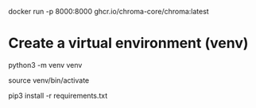docker run -p 8000:8000 ghcr.io/chroma-core/chroma:latest



# Create a virtual environment (venv)
python3 -m venv venv

source venv/bin/activate


pip3 install -r requirements.txt